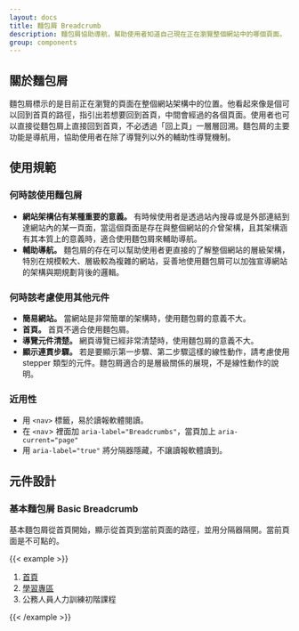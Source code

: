 ```yaml
---
layout: docs
title: 麵包屑 Breadcrumb
description: 麵包屑協助導航，幫助使用者知道自己現在正在瀏覽整個網站中的哪個頁面。
group: components
---
```


## 關於麵包屑

麵包屑標示的是目前正在瀏覽的頁面在整個網站架構中的位置。他看起來像是個可以回到首頁的路徑，指引出若想要回到首頁，中間會經過的各個頁面。使用者也可以直接從麵包屑上直接回到首頁，不必透過「回上頁」一層層回溯。麵包屑的主要功能是導航用，協助使用者在除了導覽列以外的輔助性導覽機制。

## 使用規範

### 何時該使用麵包屑

- **網站架構佔有某種重要的意義。** 有時候使用者是透過站內搜尋或是外部連結到達網站內的某一頁面，當這個頁面是存在與整個網站的介曾架構，且其架構涵有其本質上的意義時，適合使用麵包屑來輔助導航。
- **輔助導航。** 麵包屑的存在可以幫助使用者更直接的了解整個網站的層級架構，特別在規模較大、層級較為複雜的網站，妥善地使用麵包屑可以加強宣導網站的架構與期規劃背後的邏輯。

### 何時該考慮使用其他元件

- **簡易網站。** 當網站是非常簡單的架構時，使用麵包屑的意義不大。
- **首頁。** 首頁不適合使用麵包屑。
- **導覽元件清楚。** 網頁導覽已經非常清楚時，使用麵包屑的意義不大。
- **顯示連貫步驟。** 若是要顯示第一步驟、第二步驟這樣的線性動作，請考慮使用 stepper 類型的元件。麵包屑適合的是層級關係的展現，不是線性動作的說明。

### 近用性

- 用 `<nav>` 標籤，易於讀報軟體閱讀。
- 在 `<nav`> 裡面加 `aria-label="Breadcrumbs"`，當頁加上 `aria-current="page"` 
- 用 `aria-label="true"` 將分隔器隱藏，不讓讀報軟體讀到。

## 元件設計

### 基本麵包屑 Basic Breadcrumb

基本麵包屑從首頁開始，顯示從首頁到當前頁面的路徑，並用分隔器隔開。當前頁面是不可點的。

{{< example >}}
<div class="row">
  <div class="col">
    <nav aria-label="breadcrumb" aria-label="Breadcrumbs">
      <ol class="breadcrumb">
        <li class="breadcrumb-item"><a href="#">首頁</a></li>
        <li class="breadcrumb-item"><a href="#">學習專區</a></li>
        <li class="breadcrumb-item active" aria-current="page">公務人員人力訓練初階課程</li>
      </ol>
    </nav>
  </div>
</div>
{{< /example >}}